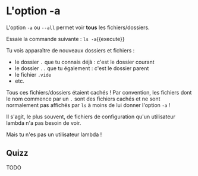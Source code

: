 # L'option -a

L'option `-a`  ou `--all` permet voir **tous** les fichiers/dossiers.

Essaie la commande suivante : `ls -a`{{execute}}

Tu vois apparaître de nouveaux dossiers et fichiers :

* le dossier `.` que tu connais déjà : c'est le dossier courant
* le dossier `..` que tu également : c'est le dossier parent
* le fichier `.vide`
* etc.

Tous ces fichiers/dossiers étaient cachés !
Par convention, les fichiers dont le nom commence par un `.` sont des fichiers
cachés et ne sont normalement pas affichés par `ls` à moins de lui donner l'option `-a` !

Il s'agit, le plus souvent, de fichiers de configuration qu'un utilisateur lambda n'a pas besoin de voir.

Mais tu n'es pas un utilisateur lambda !


## Quizz
TODO
